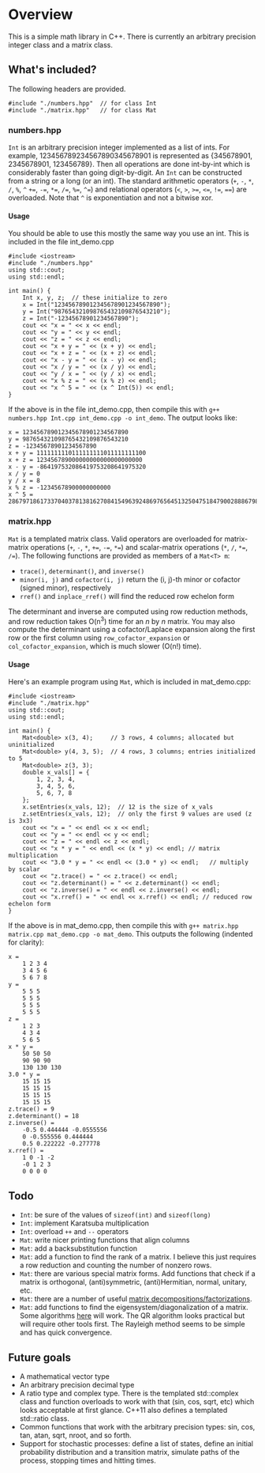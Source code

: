 Overview
========
This is a simple math library in C++. There is currently an arbitrary precision integer class and a matrix class.

What's included?
-------------
The following headers are provided. 

    #include "./numbers.hpp"  // for class Int
    #include "./matrix.hpp"   // for class Mat

### numbers.hpp ###
`Int` is an arbitrary precision integer implemented as a list of ints. For example, 123456789234567890345678901 is represented as {345678901, 2345678901, 123456789}. Then all operations are done int-by-int which is considerably faster than going digit-by-digit. An `Int` can be constructed from a string or a long (or an int). The standard arithmetic operators (`+`, `-`, `*`, `/`, `%`, `^` `+=`, `-=`, `*=`, `/=`, `%=`, `^=`) and relational operators (`<`, `>`, `>=`, `<=`, `!=`, `==`) are overloaded. Note that `^` is exponentiation and not a bitwise xor.

#### Usage ####
You should be able to use this mostly the same way you use an int. This is included in the file int_demo.cpp

    #include <iostream>
    #include "./numbers.hpp"
    using std::cout;
    using std::endl;
    
    int main() {
        Int x, y, z;  // these initialize to zero
        x = Int("123456789012345678901234567890");
        y = Int("987654321098765432109876543210");
        z = Int("-12345678901234567890");
        cout << "x = " << x << endl;
        cout << "y = " << y << endl;
        cout << "z = " << z << endl;
        cout << "x + y = " << (x + y) << endl;
        cout << "x + z = " << (x + z) << endl;
        cout << "x - y = " << (x - y) << endl;
        cout << "x / y = " << (x / y) << endl;
        cout << "y / x = " << (y / x) << endl;
        cout << "x % z = " << (x % z) << endl;
        cout << "x ^ 5 = " << (x ^ Int(5)) << endl;
    }

If the above is in the file int_demo.cpp, then compile this with `g++ numbers.hpp Int.cpp int_demo.cpp -o int_demo`. The output looks like:

    x = 123456789012345678901234567890
    y = 987654321098765432109876543210
    z = -12345678901234567890
    x + y = 1111111110111111111011111111100
    x + z = 123456789000000000000000000000
    x - y = -864197532086419753208641975320
    x / y = 0
    y / x = 8
    x % z = -12345678900000000000
    x ^ 5 = 28679718617337040378138162708415496392486976564513250475184790028886798337811616713594453748240629383657483209495862454267363852838672048294900000


### matrix.hpp ###
`Mat` is a templated matrix class. Valid operators are overloaded for matrix-matrix operations (`+`, `-`, `*`, `+=`, `-=`, `*=`) and scalar-matrix operations (`*`, `/`, `*=`, `/=`). The following functions are provided as members of a `Mat<T> m`:

* `trace()`, `determinant()`, and `inverse()`
* `minor(i, j)` and `cofactor(i, j)` return the (i, j)-th minor or cofactor (signed minor), respectively
* `rref()` and `inplace_rref()` will find the reduced row echelon form

The determinant and inverse are computed using row reduction methods, and row reduction takes O(n<sup>3</sup>) time for an _n_ by _n_ matrix. You may also compute the determinant using a cofactor/Laplace expansion along the first row or the first column using `row_cofactor_expansion` or `col_cofactor_expansion`, which is much slower (O(n!) time).

#### Usage ####
Here's an example program using `Mat`, which is included in mat_demo.cpp:

    #include <iostream>
    #include "./matrix.hpp"
    using std::cout;
    using std::endl;
    
    int main() {
        Mat<double> x(3, 4);     // 3 rows, 4 columns; allocated but uninitialized
        Mat<double> y(4, 3, 5);  // 4 rows, 3 columns; entries initialized to 5
        Mat<double> z(3, 3);
        double x_vals[] = {
            1, 2, 3, 4,
            3, 4, 5, 6,
            5, 6, 7, 8
        };
        x.setEntries(x_vals, 12);  // 12 is the size of x_vals
        z.setEntries(x_vals, 12);  // only the first 9 values are used (z is 3x3)
        cout << "x = " << endl << x << endl;
        cout << "y = " << endl << y << endl;
        cout << "z = " << endl << z << endl;
        cout << "x * y = " << endl << (x * y) << endl; // matrix multiplication
        cout << "3.0 * y = " << endl << (3.0 * y) << endl;   // multiply by scalar
        cout << "z.trace() = " << z.trace() << endl;
        cout << "z.determinant() = " << z.determinant() << endl;
        cout << "z.inverse() = " << endl << z.inverse() << endl;
        cout << "x.rref() = " << endl << x.rref() << endl; // reduced row echelon form
    }

If the above is in mat_demo.cpp, then compile this with `g++ matrix.hpp matrix.cpp mat_demo.cpp -o mat_demo`. This outputs the following (indented for clarity):

    x = 
        1 2 3 4 
        3 4 5 6 
        5 6 7 8 
    y = 
        5 5 5 
        5 5 5 
        5 5 5 
        5 5 5 
    z = 
        1 2 3 
        4 3 4 
        5 6 5 
    x * y = 
        50 50 50 
        90 90 90 
        130 130 130 
    3.0 * y = 
        15 15 15 
        15 15 15 
        15 15 15 
        15 15 15 
    z.trace() = 9
    z.determinant() = 18
    z.inverse() = 
        -0.5 0.444444 -0.0555556 
        0 -0.555556 0.444444 
        0.5 0.222222 -0.277778 
    x.rref() = 
        1 0 -1 -2 
        -0 1 2 3 
        0 0 0 0 

Todo
----

* `Int`: be sure of the values of `sizeof(int)` and `sizeof(long)`
* `Int`: implement Karatsuba multiplication 
* `Int`: overload `++` and `--` operators
* `Mat`: write nicer printing functions that align columns
* `Mat`: add a backsubstitution function
* `Mat`: add a function to find the rank of a matrix. I believe this just requires a row reduction and counting the number of nonzero rows.
* `Mat`: there are various special matrix forms. Add functions that check if a matrix is orthogonal, (anti)symmetric, (anti)Hermitian, normal, unitary, etc. 
* `Mat`: there are a number of useful [matrix decompositions/factorizations](http://en.wikipedia.org/wiki/Matrix_decomposition).
* `Mat`: add functions to find the eigensystem/diagonalization of a matrix. Some algorithms [here](http://en.wikipedia.org/wiki/List_of_numerical_analysis_topics#Eigenvalue_algorithms) will work. The QR algorithm looks practical but will require other tools first. The Rayleigh method seems to be simple and has quick convergence.

Future goals
------------

* A mathematical vector type
* An arbitrary precision decimal type
* A ratio type and complex type. There is the templated std::complex class and function overloads to work with that (sin, cos, sqrt, etc) which looks acceptable at first glance. C++11 also defines a templated std::ratio class. 
* Common functions that work with the arbitrary precision types: sin, cos, tan, atan, sqrt, nroot, and so forth.
* Support for stochastic processes: define a list of states, define an initial probability distribution and a transition matrix, simulate paths of the process, stopping times and hitting times.
